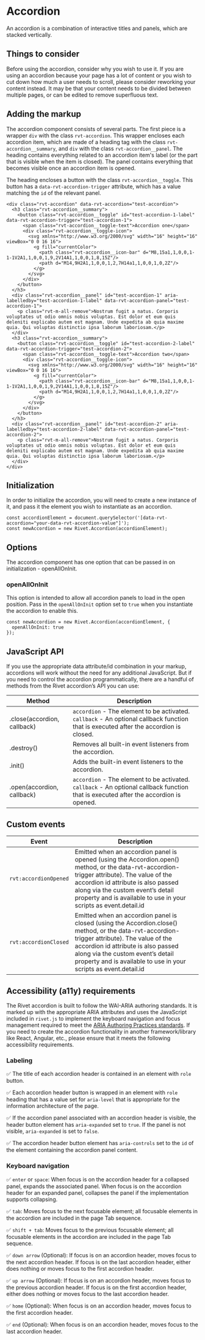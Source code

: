 # Accordion

An accordion is a combination of interactive titles and panels, which are stacked vertically.

## Things to consider

Before using the accordion, consider why you wish to use it. If you are using an accordion because your page has a lot of content or you wish to cut down how much a user needs to scroll, please consider reworking your content instead. It may be that your content needs to be divided between multiple pages, or can be edited to remove superfluous text.

## Adding the markup

The accordion component consists of several parts. The first piece is a wrapper `div` with the class `rvt-accordion`. This wrapper encloses each accordion item, which are made of a heading tag with the class `rvt-accordion__summary`, and `div` with the class `rvt-accordion__panel`. The heading contains everything related to an accordion item's label (or the part that is visible when the item is closed). The panel contains everything that becomes visible once an accordion item is opened.

The heading encloses a button with the class `rvt-accordion__toggle`. This button has a `data-rvt-accordion-trigger` attribute, which has a value matching the `id` of the relevant panel.

```
<div class="rvt-accordion" data-rvt-accordion="test-accordion">
  <h3 class="rvt-accordion__summary">
    <button class="rvt-accordion__toggle" id="test-accordion-1-label" data-rvt-accordion-trigger="test-accordion-1">
      <span class="rvt-accordion__toggle-text">Accordion one</span>
      <div class="rvt-accordion__toggle-icon">
        <svg xmlns="http://www.w3.org/2000/svg" width="16" height="16" viewBox="0 0 16 16">
          <g fill="currentColor">
            <path class="rvt-accordion__icon-bar" d="M8,15a1,1,0,0,1-1-1V2A1,1,0,0,1,9,2V14A1,1,0,0,1,8,15Z"/>
            <path d="M14,9H2A1,1,0,0,1,2,7H14a1,1,0,0,1,0,2Z"/>
          </g>
        </svg>
      </div>
    </button>
  </h3>
  <div class="rvt-accordion__panel" id="test-accordion-1" aria-labelledby="test-accordion-1-label" data-rvt-accordion-panel="test-accordion-1">
    <p class="rvt-m-all-remove">Nostrum fugit a natus. Corporis voluptates ut odio omnis nobis voluptas. Est dolor et eum quis deleniti explicabo autem est magnam. Unde expedita ab quia maxime quia. Qui voluptas distinctio ipsa laborum laboriosam.</p>
  </div>
  <h3 class="rvt-accordion__summary">
    <button class="rvt-accordion__toggle" id="test-accordion-2-label" data-rvt-accordion-trigger="test-accordion-2">
      <span class="rvt-accordion__toggle-text">Accordion two</span>
      <div class="rvt-accordion__toggle-icon">
        <svg xmlns="http://www.w3.org/2000/svg" width="16" height="16" viewBox="0 0 16 16">
          <g fill="currentColor">
            <path class="rvt-accordion__icon-bar" d="M8,15a1,1,0,0,1-1-1V2A1,1,0,0,1,9,2V14A1,1,0,0,1,8,15Z"/>
            <path d="M14,9H2A1,1,0,0,1,2,7H14a1,1,0,0,1,0,2Z"/>
          </g>
        </svg>
      </div>
    </button>
  </h3>
  <div class="rvt-accordion__panel" id="test-accordion-2" aria-labelledby="test-accordion-2-label" data-rvt-accordion-panel="test-accordion-2">
    <p class="rvt-m-all-remove">Nostrum fugit a natus. Corporis voluptates ut odio omnis nobis voluptas. Est dolor et eum quis deleniti explicabo autem est magnam. Unde expedita ab quia maxime quia. Qui voluptas distinctio ipsa laborum laboriosam.</p>
  </div>
</div>
```

## Initialization

In order to initialize the accordion, you will need to create a new instance of it, and pass it the element you wish to instantiate as an accordion.

```
const accordionElement = document.querySelector('[data-rvt-accordion="your-data-rvt-accordion-value"]');
const newAccordion = new Rivet.Accordion(accordionElement);
```

## Options

The accordion component has one option that can be passed in on initialization - openAllOnInit.

### openAllOnInit

This option is intended to allow all accordion panels to load in the open position. Pass in the `openAllOnInit` option set to `true` when you instantiate the accordion to enable this.

```
const newAccordion = new Rivet.Accordion(accordionElement, {
  openAllOnInit: true
});
```

## JavaScript API

If you use the appropriate data attribute/id combination in your markup, accordions will work without the need for any additional JavaScript. But if you need to control the accordion programmatically, there are a handful of methods from the Rivet accordion’s API you can use:

| Method                      | Description                                                                                                                           |
| --------------------------- | ------------------------------------------------------------------------------------------------------------------------------------- |
| .close(accordion, callback) | `accordion` - The element to be activated. `callback` - An optional callback function that is executed after the accordion is closed. |
| .destroy()                  | Removes all built-in event listeners from the accordion.                                                                              |
| .init()                     | Adds the built-in event listeners to the accordion.                                                                                   |
| .open(accordion, callback)  | `accordion` - The element to be activated. `callback` - An optional callback function that is executed after the accordion is opened. |

## Custom events

| Event                 | Description                                                                                                                                                                                                                                                                             |
| --------------------- | --------------------------------------------------------------------------------------------------------------------------------------------------------------------------------------------------------------------------------------------------------------------------------------- |
| `rvt:accordionOpened` | Emitted when an accordion panel is opened (using the Accordion.open() method, or the data-rvt-accordion-trigger attribute). The value of the accordion id attribute is also passed along via the custom event’s detail property and is available to use in your scripts as event.detail.id  |
| `rvt:accordionClosed` | Emitted when an accordion panel is closed (using the Accordion.close() method, or the data-rvt-accordion-trigger attribute). The value of the accordion id attribute is also passed along via the custom event’s detail property and is available to use in your scripts as event.detail.id |

## Accessibility (a11y) requirements

The Rivet accordion is built to follow the WAI-ARIA authoring standards. It is marked up with the appropriate ARIA attributes and uses the JavaScript included in `rivet.js` to implement the keyboard navigation and focus management required to meet the [ARIA Authoring Practices standards](http://w3c.github.io/aria-practices/). If you need to create the accordion functionality in another framework/library like React, Angular, etc., please ensure that it meets the following accessibility requirements.

### Labeling

✅ The title of each accordion header is contained in an element with `role` button.

✅ Each accordion header button is wrapped in an element with `role` heading that has a value set for `aria-level` that is appropriate for the information architecture of the page.

✅ If the accordion panel associated with an accordion header is visible, the header button element has `aria-expanded` set to `true`. If the panel is not visible, `aria-expanded` is set to `false`.

✅ The accordion header button element has `aria-controls` set to the `id` of the element containing the accordion panel content.

### Keyboard navigation

✅ `enter` or `space`: When focus is on the accordion header for a collapsed panel, expands the associated panel. When focus is on the accordion header for an expanded panel, collapses the panel if the implementation supports collapsing.

✅ `tab`: Moves focus to the next focusable element; all focusable elements in the accordion are included in the page Tab sequence.

✅ `shift + tab`: Moves focus to the previous focusable element; all focusable elements in the accordion are included in the page Tab sequence.

✅ `down arrow` (Optional): If focus is on an accordion header, moves focus to the next accordion header. If focus is on the last accordion header, either does nothing or moves focus to the first accordion header.

✅ `up arrow` (Optional): If focus is on an accordion header, moves focus to the previous accordion header. If focus is on the first accordion header, either does nothing or moves focus to the last accordion header.

✅ `home` (Optional): When focus is on an accordion header, moves focus to the first accordion header.

✅ `end` (Optional): When focus is on an accordion header, moves focus to the last accordion header.
